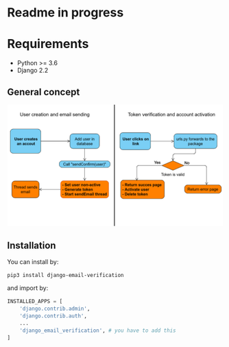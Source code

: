 # Readme in progress

# Requirements
+ Python >= 3.6
+ Django 2.2

## General concept
![alt text](emailFlow.png?raw=true "Flow")

## Installation

You can install by:

```commandline
pip3 install django-email-verification
```

and import by:

```python
INSTALLED_APPS = [
    'django.contrib.admin',
    'django.contrib.auth',
    ...
    'django_email_verification', # you have to add this
]
```

